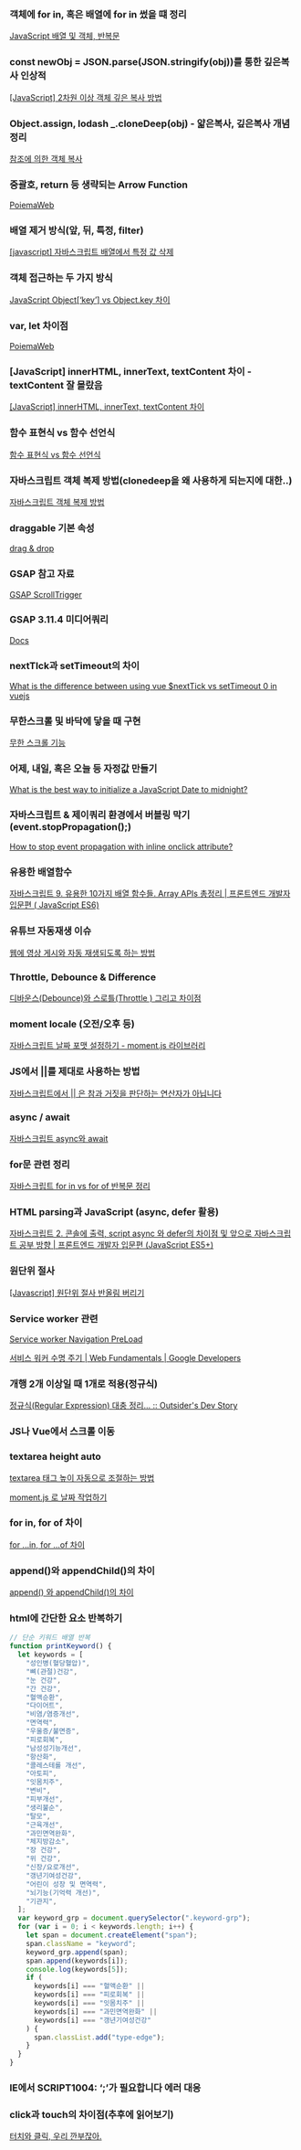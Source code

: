 ### 객체에 for in, 혹은 배열에 for in 썼을 떄 정리

[JavaScript 배열 및 객체, 반복문](https://velog.io/@jinyongp/JavaScript-배열-및-객체-반복문)

### const newObj = JSON.parse(JSON.stringify(obj))를 통한 깊은복사 인상적

[[JavaScript] 2차원 이상 객체 깊은 복사 방법](https://velog.io/@nemo/shallow-deep-copy)

### Object.assign, lodash \_.cloneDeep(obj) - 얇은복사, 깊은복사 개념 정리

[참조에 의한 객체 복사](https://ko.javascript.info/object-copy)

### 중괄호, return 등 생략되는 Arrow Function

[PoiemaWeb](https://poiemaweb.com/es6-arrow-function)

### 배열 제거 방식(앞, 뒤, 특정, filter)

[[javascript] 자바스크립트 배열에서 특정 값 삭제](https://sisiblog.tistory.com/263)

### 객체 접근하는 두 가지 방식

[JavaScript Object[‘key’] vs Object.key 차이](https://medium.com/sjk5766/javascript-object-key-vs-object-key-차이-3c21eb49b763)

### var, let 차이점

[PoiemaWeb](https://poiemaweb.com/es6-block-scope)

### [JavaScript] innerHTML, innerText, textContent 차이 - textContent 잘 몰랐음

[[JavaScript] innerHTML, innerText, textContent 차이](https://velog.io/@kim_unknown_/JavaScript-Difftext)

### 함수 표현식 vs 함수 선언식

[함수 표현식 vs 함수 선언식](https://joshua1988.github.io/web-development/javascript/function-expressions-vs-declarations/)

### 자바스크립트 객체 복제 방법(clonedeep을 왜 사용하게 되는지에 대한..)

[자바스크립트 객체 복제 방법](https://www.daleseo.com/js-objects-clone/)

### draggable 기본 속성

[drag & drop](https://velog.io/@kirin/drag-drop)

### GSAP 참고 자료

[GSAP ScrollTrigger](https://velog.io/@yesslkim94/GSAP-ScrollTrigger)

### GSAP 3.11.4 미디어쿼리

[Docs](<https://greensock.com/docs/v3/GSAP/gsap.matchMedia()>)

### nextTIck과 setTimeout의 차이

[What is the difference between using vue $nextTick vs setTimeout 0 in vuejs](https://stackoverflow.com/questions/63669783/what-is-the-difference-between-using-vue-nexttick-vs-settimeout-0-in-vuejs)

### 무한스크롤 및 바닥에 닿을 때 구현

[무한 스크롤 기능](https://velog.io/@hwanieee/%EB%AC%B4%ED%95%9C-%EC%8A%A4%ED%81%AC%EB%A1%A4-%EA%B8%B0%EB%8A%A5)

### 어제, 내일, 혹은 오늘 등 자정값 만들기

[What is the best way to initialize a JavaScript Date to midnight?](https://stackoverflow.com/questions/3894048/what-is-the-best-way-to-initialize-a-javascript-date-to-midnight)

### 자바스크립트 & 제이쿼리 환경에서 버블링 막기(event.stopPropagation();)

[How to stop event propagation with inline onclick attribute?](https://stackoverflow.com/questions/387736/how-to-stop-event-propagation-with-inline-onclick-attribute)

### 유용한 배열함수

[자바스크립트 9. 유용한 10가지 배열 함수들. Array APIs 총정리 | 프론트엔드 개발자 입문편 ( JavaScript ES6)](https://www.youtube.com/watch?v=3CUjtKJ7PJg&feature=youtu.be)

### 유튜브 자동재생 이슈

[웹에 영상 게시와 자동 재생되도록 하는 방법](https://goldsystem.tistory.com/839)

### Throttle, Debounce & Difference

[디바운스(Debounce)와 스로틀(Throttle ) 그리고 차이점](https://webclub.tistory.com/607)

### moment locale (오전/오후 등)

[자바스크립트 날짜 포맷 설정하기 - moment.js 라이브러리](https://wooncloud.tistory.com/36)

### JS에서 ||를 제대로 사용하는 방법

[자바스크립트에서 || 은 참과 거짓을 판단하는 연산자가 아닙니다](https://mynameisdabin.tistory.com/10)

### async / await

[자바스크립트 async와 await](https://joshua1988.github.io/web-development/javascript/js-async-await/)

### **for문 관련 정리**

[자바스크립트 for in vs for of 반복문 정리](https://jsdev.kr/t/for-in-vs-for-of/2938)

### **HTML parsing과 JavaScript (async, defer 활용)**

[자바스크립트 2. 콘솔에 출력, script async 와 defer의 차이점 및 앞으로 자바스크립트 공부 방향 | 프론트엔드 개발자 입문편 (JavaScript ES5+)](https://youtu.be/tJieVCgGzhs)

### **원단위 절사**

[[Javascript] 원단위 절사 반올림 버리기](https://copyrightyoon.tistory.com/1467)

### Service worker 관련

[Service worker Navigation PreLoad](https://velog.io/@unu/%EC%84%9C%EB%B9%84%EC%8A%A4-%EC%9B%8C%EC%BB%A4%EC%97%90%EC%84%9C-%EB%B8%8C%EB%9D%BC%EC%9A%B0%EC%A0%80-%ED%9E%8C%ED%8A%B8-PreLoad-%EC%A7%80%EC%9B%90%EC%9D%84-%ED%99%9C%EC%84%B1%ED%99%94%ED%95%98%EC%97%AC-%ED%8E%98%EC%9D%B4%EC%A7%80-%EC%86%8D%EB%8F%84-%ED%96%A5%EC%83%81%EC%8B%9C%ED%82%A4%EB%8A%94-%EB%B2%95)

[서비스 워커 수명 주기 | Web Fundamentals | Google Developers](https://developers.google.com/web/fundamentals/primers/service-workers/lifecycle?hl=ko)

### 개행 2개 이상일 때 1개로 적용(정규식)

[정규식(Regular Expression) 대충 정리... :: Outsider's Dev Story](https://blog.outsider.ne.kr/141)

### **JS나 Vue에서 스크롤 이동**

[](https://velog.io/@byungjur_96/vue.js-%ED%8E%98%EC%9D%B4%EC%A7%80-%EC%9D%B4%EB%8F%99-%EC%8B%9C-Offset-%EC%9D%B4%EB%8F%99)

### textarea height auto

[textarea 태그 높이 자동으로 조절하는 방법](https://webisfree.com/2015-11-03/textarea-%ED%83%9C%EA%B7%B8-%EB%86%92%EC%9D%B4-%EC%9E%90%EB%8F%99%EC%9C%BC%EB%A1%9C-%EC%A1%B0%EC%A0%88%ED%95%98%EB%8A%94-%EB%B0%A9%EB%B2%95)

[moment.js 로 날짜 작업하기](https://velog.io/@ppohee/moment.js-%EB%A1%9C-%EB%82%A0%EC%A7%9C-%EC%9E%91%EC%97%85%ED%95%98%EA%B8%B0)

### for in, for of 차이

[for ...in, for ...of 차이](https://velog.io/@eomttt/for-...in-for-...of-%EC%B0%A8%EC%9D%B4)

### append()와 appendChild()의 차이

[append() 와 appendChild()의 차이](https://blogpack.tistory.com/682)

### html에 간단한 요소 반복하기

```jsx
// 단순 키워드 배열 반복
function printKeyword() {
  let keywords = [
    "성인병(혈당혈압)",
    "뼈(관절)건강",
    "눈 건강",
    "간 건강",
    "혈액순환",
    "다이어트",
    "비염/염증개선",
    "면역력",
    "우울증/불면증",
    "피로회복",
    "남성성기능개선",
    "항산화",
    "콜레스테롤 개선",
    "아토피",
    "잇몸치주",
    "변비",
    "피부개선",
    "생리불순",
    "탈모",
    "근육개선",
    "과민면역완화",
    "체지방감소",
    "장 건강",
    "위 건강",
    "신장/요로개선",
    "갱년기여성건강",
    "어린이 성장 및 면역력",
    "뇌기능(기억력 개선)",
    "기관지",
  ];
  var keyword_grp = document.querySelector(".keyword-grp");
  for (var i = 0; i < keywords.length; i++) {
    let span = document.createElement("span");
    span.className = "keyword";
    keyword_grp.append(span);
    span.append(keywords[i]);
    console.log(keywords[5]);
    if (
      keywords[i] === "혈액순환" ||
      keywords[i] === "피로회복" ||
      keywords[i] === "잇몸치주" ||
      keywords[i] === "과민면역완화" ||
      keywords[i] === "갱년기여성건강"
    ) {
      span.classList.add("type-edge");
    }
  }
}
```

### IE에서 SCRIPT1004: ‘;’가 필요합니다 에러 대응

[](https://haru.kafra.kr/116)

### click과 touch의 차이점(추후에 읽어보기)

[터치와 클릭, 우리 깐부잖아.](https://ui.toast.com/weekly-pick/ko_20220106)
